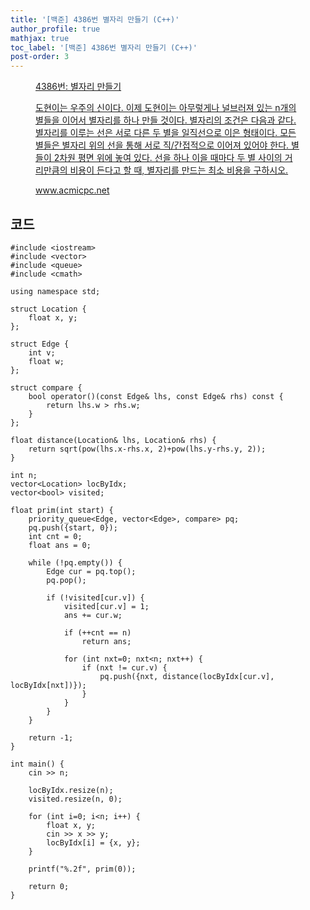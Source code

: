 ```yaml
---
title: '[백준] 4386번 별자리 만들기 (C++)'
author_profile: true
mathjax: true
toc_label: '[백준] 4386번 별자리 만들기 (C++)'
post-order: 3
---
```


<figure data-ke-type="opengraph"><a href="https://www.acmicpc.net/problem/4386" data-source-url="https://www.acmicpc.net/problem/4386">
<div class="og-image" style="background-image: url('https://drive.google.com/uc?export=view&id=1nCax5mgwtYA82T46I_ntU1afsBBNkrLr');"></div>
<div class="og-text">
<p class="og-title">4386번: 별자리 만들기</p>
<p class="og-desc">도현이는 우주의 신이다. 이제 도현이는 아무렇게나 널브러져 있는 n개의 별들을 이어서 별자리를 하나 만들 것이다. 별자리의 조건은 다음과 같다. 별자리를 이루는 선은 서로 다른 두 별을 일직선으로 이은 형태이다. 모든 별들은 별자리 위의 선을 통해 서로 직/간접적으로 이어져 있어야 한다. 별들이 2차원 평면 위에 놓여 있다. 선을 하나 이을 때마다 두 별 사이의 거리만큼의 비용이 든다고 할 때, 별자리를 만드는 최소 비용을 구하시오.</p>
<p class="og-host">www.acmicpc.net</p></div></a></figure>

## 코드
```cpp::lineons
#include <iostream>
#include <vector>
#include <queue>
#include <cmath>

using namespace std;

struct Location {
    float x, y;
};

struct Edge {
    int v;
    float w;
};

struct compare {
    bool operator()(const Edge& lhs, const Edge& rhs) const {
        return lhs.w > rhs.w;
    }
};

float distance(Location& lhs, Location& rhs) {
    return sqrt(pow(lhs.x-rhs.x, 2)+pow(lhs.y-rhs.y, 2));
}

int n;
vector<Location> locByIdx;
vector<bool> visited;

float prim(int start) {
    priority_queue<Edge, vector<Edge>, compare> pq;
    pq.push({start, 0});
    int cnt = 0;
    float ans = 0;

    while (!pq.empty()) {
        Edge cur = pq.top();
        pq.pop();

        if (!visited[cur.v]) {
            visited[cur.v] = 1;
            ans += cur.w;
            
            if (++cnt == n)
                return ans;
            
            for (int nxt=0; nxt<n; nxt++) {
                if (nxt != cur.v) {
                    pq.push({nxt, distance(locByIdx[cur.v], locByIdx[nxt])});
                }
            }
        }
    }

    return -1;
}

int main() {
    cin >> n;

    locByIdx.resize(n);
    visited.resize(n, 0);

    for (int i=0; i<n; i++) {
        float x, y;
        cin >> x >> y;
        locByIdx[i] = {x, y};
    }

    printf("%.2f", prim(0));

    return 0;
}
```
